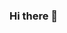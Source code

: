### Hi there 👋

<!--
**JessyTsu1/JessyTsu1** is a ✨ _special_ ✨ repository because its `README.md` (this file) appears on your GitHub profile.

Here are some ideas to get you started:

- 🔭 I’m currently working on CV，MultiModel, and wanna apply for PhD about this
-->


